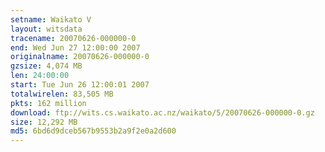 ```yaml
---
setname: Waikato V
layout: witsdata
tracename: 20070626-000000-0
end: Wed Jun 27 12:00:00 2007
originalname: 20070626-000000-0
gzsize: 4,074 MB
len: 24:00:00
start: Tue Jun 26 12:00:01 2007
totalwirelen: 83,505 MB
pkts: 162 million
download: ftp://wits.cs.waikato.ac.nz/waikato/5/20070626-000000-0.gz
size: 12,292 MB
md5: 6bd6d9dceb567b9553b2a9f2e0a2d600
---
```

